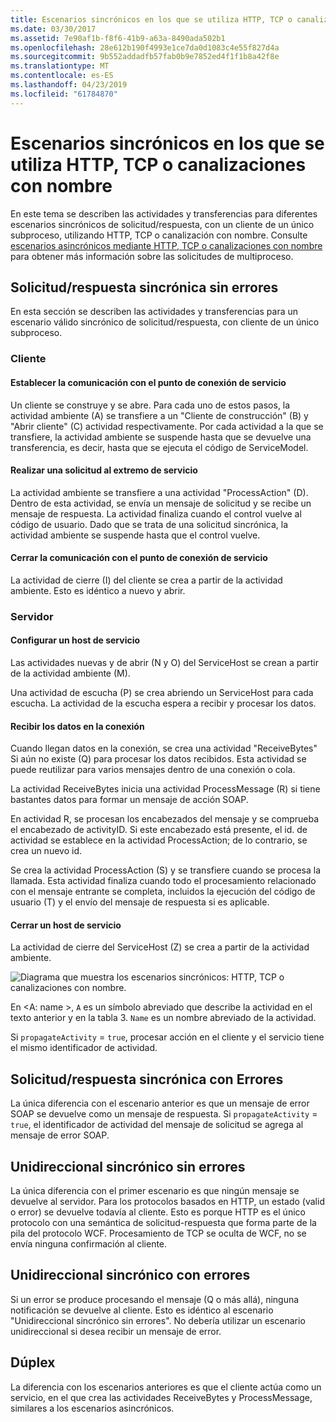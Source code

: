 ```yaml
---
title: Escenarios sincrónicos en los que se utiliza HTTP, TCP o canalizaciones con nombre
ms.date: 03/30/2017
ms.assetid: 7e90af1b-f8f6-41b9-a63a-8490ada502b1
ms.openlocfilehash: 28e612b190f4993e1ce7da0d1083c4e55f827d4a
ms.sourcegitcommit: 9b552addadfb57fab0b9e7852ed4f1f1b8a42f8e
ms.translationtype: MT
ms.contentlocale: es-ES
ms.lasthandoff: 04/23/2019
ms.locfileid: "61784870"
---
```

# <a name="synchronous-scenarios-using-http-tcp-or-named-pipe"></a>Escenarios sincrónicos en los que se utiliza HTTP, TCP o canalizaciones con nombre
En este tema se describen las actividades y transferencias para diferentes escenarios sincrónicos de solicitud/respuesta, con un cliente de un único subproceso, utilizando HTTP, TCP o canalización con nombre. Consulte [escenarios asincrónicos mediante HTTP, TCP o canalizaciones con nombre](../../../../../docs/framework/wcf/diagnostics/tracing/asynchronous-scenarios-using-http-tcp-or-named-pipe.md) para obtener más información sobre las solicitudes de multiproceso.  
  
## <a name="synchronous-requestreply-without-errors"></a>Solicitud/respuesta sincrónica sin errores  
 En esta sección se describen las actividades y transferencias para un escenario válido sincrónico de solicitud/respuesta, con cliente de un único subproceso.  
  
### <a name="client"></a>Cliente  
  
#### <a name="establishing-communication-with-service-endpoint"></a>Establecer la comunicación con el punto de conexión de servicio  
 Un cliente se construye y se abre. Para cada uno de estos pasos, la actividad ambiente (A) se transfiere a un "Cliente de construcción" (B) y "Abrir cliente" (C) actividad respectivamente. Por cada actividad a la que se transfiere, la actividad ambiente se suspende hasta que se devuelve una transferencia, es decir, hasta que se ejecuta el código de ServiceModel.  
  
#### <a name="making-a-request-to-service-endpoint"></a>Realizar una solicitud al extremo de servicio  
 La actividad ambiente se transfiere a una actividad "ProcessAction" (D). Dentro de esta actividad, se envía un mensaje de solicitud y se recibe un mensaje de respuesta. La actividad finaliza cuando el control vuelve al código de usuario. Dado que se trata de una solicitud sincrónica, la actividad ambiente se suspende hasta que el control vuelve.  
  
#### <a name="closing-communication-with-service-endpoint"></a>Cerrar la comunicación con el punto de conexión de servicio  
 La actividad de cierre (I) del cliente se crea a partir de la actividad ambiente. Esto es idéntico a nuevo y abrir.  
  
### <a name="server"></a>Servidor  
  
#### <a name="setting-up-a-service-host"></a>Configurar un host de servicio  
 Las actividades nuevas y de abrir (N y O) del ServiceHost se crean a partir de la actividad ambiente (M).  
  
 Una actividad de escucha (P) se crea abriendo un ServiceHost para cada escucha. La actividad de la escucha espera a recibir y procesar los datos.  
  
#### <a name="receiving-data-on-the-wire"></a>Recibir los datos en la conexión  
 Cuando llegan datos en la conexión, se crea una actividad "ReceiveBytes" Si aún no existe (Q) para procesar los datos recibidos. Esta actividad se puede reutilizar para varios mensajes dentro de una conexión o cola.  
  
 La actividad ReceiveBytes inicia una actividad ProcessMessage (R) si tiene bastantes datos para formar un mensaje de acción SOAP.  
  
 En actividad R, se procesan los encabezados del mensaje y se comprueba el encabezado de activityID. Si este encabezado está presente, el id. de actividad se establece en la actividad ProcessAction; de lo contrario, se crea un nuevo id.  
  
 Se crea la actividad ProcessAction (S) y se transfiere cuando se procesa la llamada. Esta actividad finaliza cuando todo el procesamiento relacionado con el mensaje entrante se completa, incluidos la ejecución del código de usuario (T) y el envío del mensaje de respuesta si es aplicable.  
  
#### <a name="closing-a-service-host"></a>Cerrar un host de servicio  
 La actividad de cierre del ServiceHost (Z) se crea a partir de la actividad ambiente.  
  
 ![Diagrama que muestra los escenarios sincrónicos: HTTP, TCP o canalizaciones con nombre.](./media/synchronous-scenarios-using-http-tcp-or-named-pipe/synchronous-scenario-http-tcp-named-pipes.gif)  
  
 En \<A: name >, `A` es un símbolo abreviado que describe la actividad en el texto anterior y en la tabla 3. `Name` es un nombre abreviado de la actividad.  
  
 Si `propagateActivity` = `true`, procesar acción en el cliente y el servicio tiene el mismo identificador de actividad.  
  
## <a name="synchronous-requestreply-with-errors"></a>Solicitud/respuesta sincrónica con Errores  
 La única diferencia con el escenario anterior es que un mensaje de error SOAP se devuelve como un mensaje de respuesta. Si `propagateActivity` = `true`, el identificador de actividad del mensaje de solicitud se agrega al mensaje de error SOAP.  
  
## <a name="synchronous-one-way-without-errors"></a>Unidireccional sincrónico sin errores  
 La única diferencia con el primer escenario es que ningún mensaje se devuelve al servidor. Para los protocolos basados en HTTP, un estado (valid o error) se devuelve todavía al cliente. Esto es porque HTTP es el único protocolo con una semántica de solicitud-respuesta que forma parte de la pila del protocolo WCF. Procesamiento de TCP se oculta de WCF, no se envía ninguna confirmación al cliente.  
  
## <a name="synchronous-one-way-with-errors"></a>Unidireccional sincrónico con errores  
 Si un error se produce procesando el mensaje (Q o más allá), ninguna notificación se devuelve al cliente. Esto es idéntico al escenario "Unidireccional sincrónico sin errores". No debería utilizar un escenario unidireccional si desea recibir un mensaje de error.  
  
## <a name="duplex"></a>Dúplex  
 La diferencia con los escenarios anteriores es que el cliente actúa como un servicio, en el que crea las actividades ReceiveBytes y ProcessMessage, similares a los escenarios asincrónicos.
